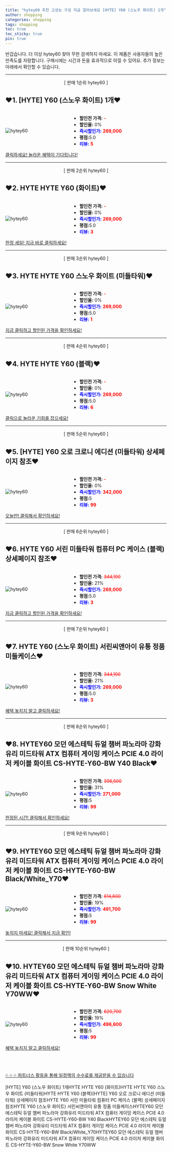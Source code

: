 ```yaml
---
title: "hytey60 추천 고성능 구성 지금 알아보세요 [HYTE] Y60 (스노우 화이트) 1개"
author: shopping
categories: shopping
tags: shopping
toc: true
toc_sticky: true
pin: true
---
```

반갑습니다. 더 이상 hytey60 찾아 무한 검색하지 마세요. 이 제품은 사용자들의 높은 만족도를 자랑합니다. 구매시에는 시간과 돈을 효과적으로 아낄 수 있어요. 추가 정보는 아래에서 확인할 수 있습니다.

---
<p class="toplist" style="margin: 0 auto; display: block; width: fit-content;">[ 판매 1순위 hytey60 ]</p>

<h2><strong>❤️1. [HYTE] Y60 (스노우 화이트) 1개❤️</strong></h2>

<div style="display: flex; align-items: center;">
    <div style="flex: 0.4;">
        <img src="https://thumbnail10.coupangcdn.com/thumbnails/remote/230x230ex/image/vendor_inventory/2ed2/9101205ba74e7392ea46ea73dc008a138ab48ad60844aabe18a60e56c349.jpg" alt="hytey60" style="max-width: 100%;">
    </div>
    <div style="flex: 0.6; margin-left: 10px;">
        <ul>
            <li><strong>할인전 가격:</strong> <del style="color: red;">-</del></li>
            <li><strong>할인율:</strong> 0%</li>
            <li><span style='color:blue'><strong>즉시할인가:</strong></span> <span style='color:red'><strong>269,000</strong></span></li>
            <li><strong>평점:</strong>5.0</li>
            <li><span style='color:blue'><strong>리뷰:</strong></span> <span style='color:red'><strong>5</strong></span></li>
        </ul>
    </div>
</div>
<div class="center">
    <a href="https://William4Davisa.github.io?lptag=AF9450613&subid=githubio&pageKey=7337113384&traceid=V0-153&itemId=18849510130&vendorItemId=85978874017" class="myButton">
        클릭하세요! 놀라운 혜택이 기다립니다!
    </a>
</div>


---
<p class="toplist" style="margin: 0 auto; display: block; width: fit-content;">[ 판매 2순위 hytey60 ]</p>

<h2><strong>❤️2. HYTE HYTE Y60 (화이트)❤️</strong></h2>

<div style="display: flex; align-items: center;">
    <div style="flex: 0.4;">
        <img src="https://thumbnail8.coupangcdn.com/thumbnails/remote/230x230ex/image/vendor_inventory/94cf/90ae5453cb40fc88dcc364a7d87d0ffc5c9976aa9c80245ba2ce4c0a6b8e.jpg" alt="hytey60" style="max-width: 100%;">
    </div>
    <div style="flex: 0.6; margin-left: 10px;">
        <ul>
            <li><strong>할인전 가격:</strong> <del style="color: red;">-</del></li>
            <li><strong>할인율:</strong> 0%</li>
            <li><span style='color:blue'><strong>즉시할인가:</strong></span> <span style='color:red'><strong>269,000</strong></span></li>
            <li><strong>평점:</strong>5.0</li>
            <li><span style='color:blue'><strong>리뷰:</strong></span> <span style='color:red'><strong>3</strong></span></li>
        </ul>
    </div>
</div>
<div class="center">
    <a href="https://William4Davisa.github.io?lptag=AF9450613&subid=githubio&pageKey=6474500254&traceid=V0-153&itemId=14146376944&vendorItemId=81392952145" class="myButton">
        한정 세일! 지금 바로 클릭하세요!
    </a>
</div>


---
<p class="toplist" style="margin: 0 auto; display: block; width: fit-content;">[ 판매 3순위 hytey60 ]</p>

<h2><strong>❤️3. HYTE HYTE Y60 스노우 화이트 (미들타워)❤️</strong></h2>

<div style="display: flex; align-items: center;">
    <div style="flex: 0.4;">
        <img src="https://thumbnail7.coupangcdn.com/thumbnails/remote/230x230ex/image/vendor_inventory/bf00/72dfd1dc86af55a54180a995288fbeab5002cf2f632f5d9c20b83d8c59b8.jpg" alt="hytey60" style="max-width: 100%;">
    </div>
    <div style="flex: 0.6; margin-left: 10px;">
        <ul>
            <li><strong>할인전 가격:</strong> <del style="color: red;">-</del></li>
            <li><strong>할인율:</strong> 0%</li>
            <li><span style='color:blue'><strong>즉시할인가:</strong></span> <span style='color:red'><strong>269,000</strong></span></li>
            <li><strong>평점:</strong>5.0</li>
            <li><span style='color:blue'><strong>리뷰:</strong></span> <span style='color:red'><strong>1</strong></span></li>
        </ul>
    </div>
</div>
<div class="center">
    <a href="https://William4Davisa.github.io?lptag=AF9450613&subid=githubio&pageKey=7191623899&traceid=V0-153&itemId=18159212591&vendorItemId=85338965986" class="myButton">
        지금 클릭하고 할인된 가격을 확인하세요!
    </a>
</div>


---
<p class="toplist" style="margin: 0 auto; display: block; width: fit-content;">[ 판매 4순위 hytey60 ]</p>

<h2><strong>❤️4. HYTE HYTE Y60 (블랙)❤️</strong></h2>

<div style="display: flex; align-items: center;">
    <div style="flex: 0.4;">
        <img src="https://thumbnail9.coupangcdn.com/thumbnails/remote/230x230ex/image/vendor_inventory/a8b6/e4817bffaec04ef0c2258302dcb046e8727da85e93a031ebac2780fa502f.jpg" alt="hytey60" style="max-width: 100%;">
    </div>
    <div style="flex: 0.6; margin-left: 10px;">
        <ul>
            <li><strong>할인전 가격:</strong> <del style="color: red;">-</del></li>
            <li><strong>할인율:</strong> 0%</li>
            <li><span style='color:blue'><strong>즉시할인가:</strong></span> <span style='color:red'><strong>269,000</strong></span></li>
            <li><strong>평점:</strong>5.0</li>
            <li><span style='color:blue'><strong>리뷰:</strong></span> <span style='color:red'><strong>6</strong></span></li>
        </ul>
    </div>
</div>
<div class="center">
    <a href="https://William4Davisa.github.io?lptag=AF9450613&subid=githubio&pageKey=6474500123&traceid=V0-153&itemId=14146376222&vendorItemId=81392951511" class="myButton">
        클릭으로 놀라운 기회를 잡으세요!
    </a>
</div>


---
<p class="toplist" style="margin: 0 auto; display: block; width: fit-content;">[ 판매 5순위 hytey60 ]</p>

<h2><strong>❤️5. [HYTE] Y60 오로 크로니 에디션 (미들타워) 상세페이지 참조❤️</strong></h2>

<div style="display: flex; align-items: center;">
    <div style="flex: 0.4;">
        <img src="https://thumbnail8.coupangcdn.com/thumbnails/remote/230x230ex/image/vendor_inventory/aa62/016a8f0a33eb245e2ddad77402ed7bf70c4c4caf1a670bc847a281a57bc0.jpg" alt="hytey60" style="max-width: 100%;">
    </div>
    <div style="flex: 0.6; margin-left: 10px;">
        <ul>
            <li><strong>할인전 가격:</strong> <del style="color: red;">-</del></li>
            <li><strong>할인율:</strong> 0%</li>
            <li><span style='color:blue'><strong>즉시할인가:</strong></span> <span style='color:red'><strong>342,000</strong></span></li>
            <li><strong>평점:</strong>5</li>
            <li><span style='color:blue'><strong>리뷰:</strong></span> <span style='color:red'><strong>99</strong></span></li>
        </ul>
    </div>
</div>
<div class="center">
    <a href="https://William4Davisa.github.io?lptag=AF9450613&subid=githubio&pageKey=7153375886&traceid=V0-153&itemId=17988885995&vendorItemId=85145520648" class="myButton">
        오늘만! 클릭해서 확인하세요!
    </a>
</div>


---
<p class="toplist" style="margin: 0 auto; display: block; width: fit-content;">[ 판매 6순위 hytey60 ]</p>

<h2><strong>❤️6. HYTE Y60 서린 미들타워 컴퓨터 PC 케이스 (블랙) 상세페이지 참조❤️</strong></h2>

<div style="display: flex; align-items: center;">
    <div style="flex: 0.4;">
        <img src="https://thumbnail9.coupangcdn.com/thumbnails/remote/230x230ex/image/vendor_inventory/1825/dc8b85ebe96816bc4e33d83d8d70d9f3363a5990d2a78e07211abd5a5d22.jpg" alt="hytey60" style="max-width: 100%;">
    </div>
    <div style="flex: 0.6; margin-left: 10px;">
        <ul>
            <li><strong>할인전 가격:</strong> <del style="color: red;">344,100</del></li>
            <li><strong>할인율:</strong> 21%</li>
            <li><span style='color:blue'><strong>즉시할인가:</strong></span> <span style='color:red'><strong>269,000</strong></span></li>
            <li><strong>평점:</strong>5.0</li>
            <li><span style='color:blue'><strong>리뷰:</strong></span> <span style='color:red'><strong>3</strong></span></li>
        </ul>
    </div>
</div>
<div class="center">
    <a href="https://William4Davisa.github.io?lptag=AF9450613&subid=githubio&pageKey=6511552149&traceid=V0-153&itemId=14384996901&vendorItemId=86944054815" class="myButton">
        지금 클릭하고 할인된 가격을 확인하세요!
    </a>
</div>


---
<p class="toplist" style="margin: 0 auto; display: block; width: fit-content;">[ 판매 7순위 hytey60 ]</p>

<h2><strong>❤️7. HYTE Y60 (스노우 화이트) 서린씨앤아이 유통 정품 미들케이스❤️</strong></h2>

<div style="display: flex; align-items: center;">
    <div style="flex: 0.4;">
        <img src="https://thumbnail7.coupangcdn.com/thumbnails/remote/230x230ex/image/vendor_inventory/8ad8/d6bfb905ba421f886085a4b7755067e02a79b2e8657ed7a34e00f0a8a5fa.jpg" alt="hytey60" style="max-width: 100%;">
    </div>
    <div style="flex: 0.6; margin-left: 10px;">
        <ul>
            <li><strong>할인전 가격:</strong> <del style="color: red;">344,100</del></li>
            <li><strong>할인율:</strong> 21%</li>
            <li><span style='color:blue'><strong>즉시할인가:</strong></span> <span style='color:red'><strong>269,000</strong></span></li>
            <li><strong>평점:</strong>5.0</li>
            <li><span style='color:blue'><strong>리뷰:</strong></span> <span style='color:red'><strong>3</strong></span></li>
        </ul>
    </div>
</div>
<div class="center">
    <a href="https://William4Davisa.github.io?lptag=AF9450613&subid=githubio&pageKey=7307734028&traceid=V0-153&itemId=18714568453&vendorItemId=85283865729" class="myButton">
        혜택 놓치지 말고 클릭하세요!
    </a>
</div>


---
<p class="toplist" style="margin: 0 auto; display: block; width: fit-content;">[ 판매 8순위 hytey60 ]</p>

<h2><strong>❤️8. HYTEY60 모던 에스테틱 듀얼 챔버 파노라마 강화유리 미드타워 ATX 컴퓨터 게이밍 케이스 PCIE 4.0 라이저 케이블 화이트 CS-HYTE-Y60-BW Y40 Black❤️</strong></h2>

<div style="display: flex; align-items: center;">
    <div style="flex: 0.4;">
        <img src="https://thumbnail8.coupangcdn.com/thumbnails/remote/230x230ex/image/vendor_inventory/08f9/5d0b7b19c31f7c8c0294eee2c311414cfc15a03be812c8d5eb5cd15cd6e7.jpg" alt="hytey60" style="max-width: 100%;">
    </div>
    <div style="flex: 0.6; margin-left: 10px;">
        <ul>
            <li><strong>할인전 가격:</strong> <del style="color: red;">398,500</del></li>
            <li><strong>할인율:</strong> 31%</li>
            <li><span style='color:blue'><strong>즉시할인가:</strong></span> <span style='color:red'><strong>271,000</strong></span></li>
            <li><strong>평점:</strong>5</li>
            <li><span style='color:blue'><strong>리뷰:</strong></span> <span style='color:red'><strong>99</strong></span></li>
        </ul>
    </div>
</div>
<div class="center">
    <a href="https://William4Davisa.github.io?lptag=AF9450613&subid=githubio&pageKey=7768976331&traceid=V0-153&itemId=20969055355&vendorItemId=90047542273" class="myButton">
        한정된 시간! 클릭해서 확인하세요!
    </a>
</div>


---
<p class="toplist" style="margin: 0 auto; display: block; width: fit-content;">[ 판매 9순위 hytey60 ]</p>

<h2><strong>❤️9. HYTEY60 모던 에스테틱 듀얼 챔버 파노라마 강화유리 미드타워 ATX 컴퓨터 게이밍 케이스 PCIE 4.0 라이저 케이블 화이트 CS-HYTE-Y60-BW Black/White_Y70❤️</strong></h2>

<div style="display: flex; align-items: center;">
    <div style="flex: 0.4;">
        <img src="https://thumbnail9.coupangcdn.com/thumbnails/remote/230x230ex/image/vendor_inventory/eb4f/160fccd4402de5b6edbf332e1996d10e4601f7f0a7f703cd8006f617b3e8.jpg" alt="hytey60" style="max-width: 100%;">
    </div>
    <div style="flex: 0.6; margin-left: 10px;">
        <ul>
            <li><strong>할인전 가격:</strong> <del style="color: red;">614,600</del></li>
            <li><strong>할인율:</strong> 19%</li>
            <li><span style='color:blue'><strong>즉시할인가:</strong></span> <span style='color:red'><strong>491,700</strong></span></li>
            <li><strong>평점:</strong>5</li>
            <li><span style='color:blue'><strong>리뷰:</strong></span> <span style='color:red'><strong>99</strong></span></li>
        </ul>
    </div>
</div>
<div class="center">
    <a href="https://William4Davisa.github.io?lptag=AF9450613&subid=githubio&pageKey=7996244243&traceid=V0-153&itemId=22245587727&vendorItemId=90420944734" class="myButton">
        놓치지 마세요! 클릭해서 지금 확인!
    </a>
</div>


---
<p class="toplist" style="margin: 0 auto; display: block; width: fit-content;">[ 판매 10순위 hytey60 ]</p>

<h2><strong>❤️10. HYTEY60 모던 에스테틱 듀얼 챔버 파노라마 강화유리 미드타워 ATX 컴퓨터 게이밍 케이스 PCIE 4.0 라이저 케이블 화이트 CS-HYTE-Y60-BW Snow White Y70WW❤️</strong></h2>

<div style="display: flex; align-items: center;">
    <div style="flex: 0.4;">
        <img src="https://thumbnail6.coupangcdn.com/thumbnails/remote/230x230ex/image/vendor_inventory/bc57/83462c70a11833909f347ef8d3b52c2b097aa83b6caf6e4f5490e381aa80.jpg" alt="hytey60" style="max-width: 100%;">
    </div>
    <div style="flex: 0.6; margin-left: 10px;">
        <ul>
            <li><strong>할인전 가격:</strong> <del style="color: red;">620,700</del></li>
            <li><strong>할인율:</strong> 19%</li>
            <li><span style='color:blue'><strong>즉시할인가:</strong></span> <span style='color:red'><strong>496,600</strong></span></li>
            <li><strong>평점:</strong>5</li>
            <li><span style='color:blue'><strong>리뷰:</strong></span> <span style='color:red'><strong>99</strong></span></li>
        </ul>
    </div>
</div>
<div class="center">
    <a href="https://William4Davisa.github.io?lptag=AF9450613&subid=githubio&pageKey=8080887895&traceid=V0-153&itemId=22785566892&vendorItemId=89923406195" class="myButton">
        혜택 놓치지 말고 클릭하세요!
    </a>
</div>

<br><br><br>[💦 💦 💦 파트너스 활동을 통해 일정액의 수수료를 제공받을 수 있습니다](https://link.coupang.com/a/bcpT2c)<br><br>[HYTE] Y60 (스노우 화이트) 1개HYTE HYTE Y60 (화이트)HYTE HYTE Y60 스노우 화이트 (미들타워)HYTE HYTE Y60 (블랙)[HYTE] Y60 오로 크로니 에디션 (미들타워) 상세페이지 참조HYTE Y60 서린 미들타워 컴퓨터 PC 케이스 (블랙) 상세페이지 참조HYTE Y60 (스노우 화이트) 서린씨앤아이 유통 정품 미들케이스HYTEY60 모던 에스테틱 듀얼 챔버 파노라마 강화유리 미드타워 ATX 컴퓨터 게이밍 케이스 PCIE 4.0 라이저 케이블 화이트 CS-HYTE-Y60-BW Y40 BlackHYTEY60 모던 에스테틱 듀얼 챔버 파노라마 강화유리 미드타워 ATX 컴퓨터 게이밍 케이스 PCIE 4.0 라이저 케이블 화이트 CS-HYTE-Y60-BW Black/White_Y70HYTEY60 모던 에스테틱 듀얼 챔버 파노라마 강화유리 미드타워 ATX 컴퓨터 게이밍 케이스 PCIE 4.0 라이저 케이블 화이트 CS-HYTE-Y60-BW Snow White Y70WW